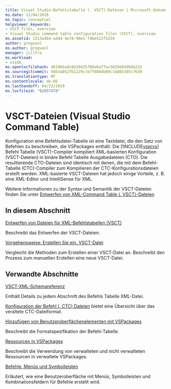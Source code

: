 ```yaml
---
title: Visual Studio-Befehlstabelle (. VSCT)-Dateien | Microsoft-Dokumentation
ms.date: 11/04/2016
ms.topic: conceptual
helpviewer_keywords:
- VSCT files, overview
- Visual Studio command table configuration files (VSCT), overview
ms.assetid: 1313adb4-add4-4e74-90e2-f4be522f5259
author: gregvanl
ms.author: gregvanl
manager: jillfra
ms.workload:
- vssdk
ms.openlocfilehash: 48196badc0d10435760a8af7ac5029e83d9de232
ms.sourcegitcommit: 94b3a052fb1229c7e7f8804b09c1d403385c7630
ms.translationtype: MT
ms.contentlocale: de-DE
ms.lasthandoff: 04/23/2019
ms.locfileid: "62857478"
---
```

# <a name="visual-studio-command-table-vsct-files"></a>VSCT-Dateien (Visual Studio Command Table)
Konfiguration eine Befehlsdatei-Tabelle ist eine Textdatei, die den Satz von Befehlen zu beschreiben, die VSPackages enthält. Die [!INCLUDE[vsprvs](../../code-quality/includes/vsprvs_md.md)] Befehl Tabelle (VSCT)-Compiler kompiliert XML-basierten Konfiguration (VSCT-Dateien) in binäre Befehl Tabelle Ausgabedateien (CTO). Die resultierende CTO-Dateien sind identisch mit denen, die mit dem Befehl-Tabelle (CTC)-Compiler zum Kompilieren der CTC-Konfigurationsdateien erstellt werden. XML-basierte VSCT-Dateien hat jedoch einige Vorteile, z. B. eine XML-Editor und IntelliSense für XML.

 Weitere Informationen zu der Syntax und Semantik der VSCT-Dateien finden Sie unter [Entwerfen von XML-Command Table (. VSCT)-Dateien](../../extensibility/internals/designing-xml-command-table-dot-vsct-files.md)

## <a name="in-this-section"></a>In diesem Abschnitt
 [Entwerfen von Dateien für XML-Befehlstabellen (VSCT)](../../extensibility/internals/designing-xml-command-table-dot-vsct-files.md)

 Beschreibt das Entwerfen der VSCT-Dateien.

 [Vorgehensweise: Erstellen Sie ein. VSCT-Datei](../../extensibility/internals/how-to-create-a-dot-vsct-file.md)

 Vergleicht die Methoden zum Erstellen einer VSCT-Datei an. Beschreibt den Prozess zum manuellen Erstellen eine neue VSCT-Datei.

## <a name="related-sections"></a>Verwandte Abschnitte
 [VSCT-XML-Schemareferenz](../../extensibility/vsct-xml-schema-reference.md)

 Enthält Details zu jedem Abschnitt des Befehls Tabelle XML-Datei.

 [Konfiguration der Befehl (. CTC) Dateien](https://msdn.microsoft.com/library/3413dda1-f372-4669-bcf0-c64d3463842c) bietet eine Übersicht über das veraltete CTC-Dateiformat.

 [Hinzufügen von Benutzeroberflächenelementen mit VSPackages](../../extensibility/internals/how-vspackages-add-user-interface-elements.md)

 Beschreibt die Formatspezifikation der Befehl-Tabelle.

 [Ressourcen in VSPackages](../../extensibility/internals/resources-in-vspackages.md)

 Beschreibt die Verwendung von verwalteten und nicht verwalteten Ressourcen in verwaltete VSPackages.

 [Befehle, Menüs und Symbolleisten](../../extensibility/internals/commands-menus-and-toolbars.md)

 Erläutert, wie eine Benutzeroberfläche mit Menüs, Symbolleisten und Kombinationsfeldern für Befehle erstellt wird.